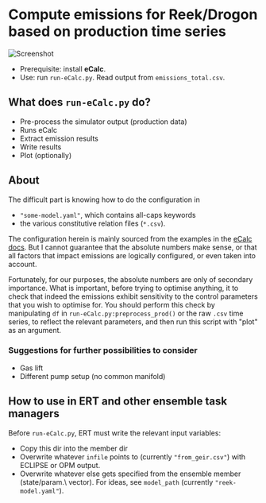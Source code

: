 # Compute emissions for Reek/Drogon based on production time series

![Screenshot](screenshot.png)

- Prerequisite: install **eCalc**.
- Use: run `run-eCalc.py`. Read output from `emissions_total.csv`.

## What does `run-eCalc.py` do?

- Pre-process the simulator output (production data)
- Runs eCalc
- Extract emission results
- Write results
- Plot (optionally)

## About

The difficult part is knowing how to do the configuration in

- `"some-model.yaml"`, which contains all-caps keywords
- the various constitutive relation files (`*.csv`).

The configuration herein is mainly sourced from the examples in the [eCalc docs](https://equinor.github.io/ecalc/docs/about/modelling/examples/).
But I cannot guarantee that the absolute numbers make sense,
or that all factors that impact emissions are logically configured, or even taken into account.

Fortunately, for our purposes, the absolute numbers are only of secondary importance.
What is important, before trying to optimise anything,
it to check that indeed the emissions exhibit sensitivity
to the control parameters that you wish to optimise for.
You should perform this check
by manipulating `df` in `run-eCalc.py:preprocess_prod()` or the raw `.csv` time series,
to reflect the relevant parameters, and then run this script with "plot" as an argument.

### Suggestions for further possibilities to consider

- Gas lift
- Different pump setup (no common manifold)

## How to use in ERT and other ensemble task managers

Before `run-eCalc.py`, ERT must write the relevant input variables:

- Copy this dir into the member dir
- Overwrite whatever `infile` points to
  (currently `"from_geir.csv"`) with ECLIPSE or OPM output.
- Overwrite whatever else gets specified from the ensemble member (state/param.\ vector).
  For ideas, see `model_path` (currently `"reek-model.yaml"`).
